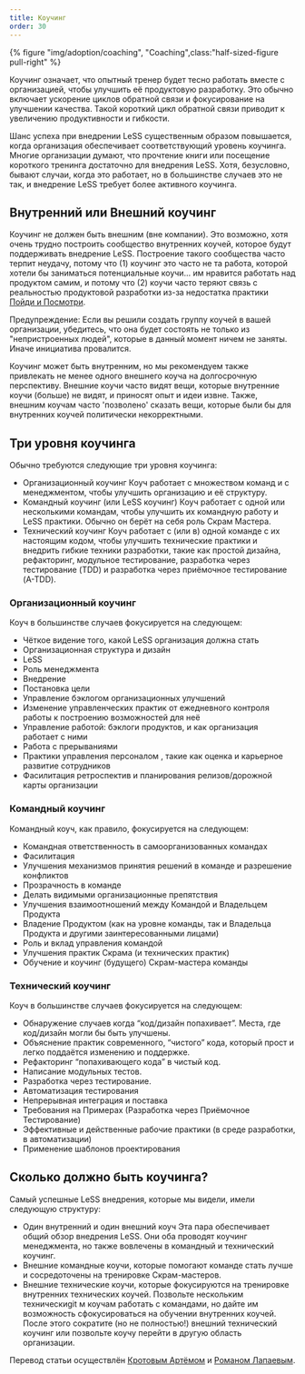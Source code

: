 ```yaml
---
title: Коучинг
order: 30
---
```


<div>
  {% figure "img/adoption/coaching", "Coaching",class:"half-sized-figure pull-right" %}
</div>

Коучинг означает, что опытный тренер будет тесно работать вместе с организацией, чтобы улучшить её продуктовую разработку. Это обычно включает ускорение циклов обратной связи и фокусирование на улучшении качества. Такой короткий цикл обратной связи приводит к увеличению продуктивности и гибкости.

Шанс успеха при внедрении LeSS существенным образом повышается, когда организация обеспечивает соответствующий уровень коучинга. Многие организации думают, что прочтение книги или посещение короткого тренинга достаточно для внедрения LeSS. Хотя, безусловно, бывают случаи, когда это работает, но в большинстве случаев это не так, и внедрение LeSS требует более активного коучинга.

## Внутренний или Внешний коучинг

Коучинг не должен быть внешним (вне компании). Это возможно, хотя очень трудно построить сообщество внутренних коучей, которое будут поддерживать внедрение LeSS. Построение такого сообщества часто терпит неудачу, потому что (1) коучинг это часто не та работа, которой хотели бы заниматься потенциальные коучи... им нравится работать над продуктом самим,  и потому что (2) коучи часто теряют связь с реальностью продуктовой разработки из-за недостатка практики [Пойди и Посмотри](../management/go_see.html).  

Предупреждение: Если вы решили создать группу коучей в вашей организации, убедитесь, что она будет состоять не только из "непристроенных людей", которые в данный момент ничем не заняты. Иначе инициатива провалится.

Коучинг может быть внутренним, но мы рекомендуем также привлекать не менее одного внешнего коуча на долгосрочную перспективу. Внешние коучи часто видят вещи, которые внутренние коучи (больше) не видят, и приносят опыт и идеи извне. Также, внешним коучам часто 'позволено' сказать вещи, которые были бы для внутренних коучей политически некорректными.
 
## Три уровня коучинга

Обычно требуются следующие три уровня коучинга:

* Организационный коучинг
  Коуч работает с множеством команд и с менеджментом, чтобы улучшить организацию и её структуру.
* Командный коучинг (или LeSS коучинг)
  Коуч работает с одной или несколькими командам, чтобы улучшить их командную работу и LeSS практики. Обычно он берёт на себя роль Скрам Мастера.
* Технический коучинг
  Коуч работает с (или в) одной команде с их настоящим кодом, чтобы улучшить технические практики и внедрить гибкие техники разработки, такие как простой дизайна, рефакторинг, модульное тестирование, разработка через тестирование (TDD) и разработка через приёмочное тестирование (A-TDD).

### Организационный коучинг

Коуч в большинстве случаев фокусируется на следующем:

* Чёткое видение того, какой LeSS организация должна стать
* Организационная структура и дизайн
* LeSS
* Роль менеджмента
* Внедрение
* Постановка цели
* Управление бэклогом организационных улучшений
* Изменение управленческих практик от ежедневного контроля работы к построению возможностей для неё
* Управление работой: бэклоги продуктов, и как организация работает с ними
* Работа с прерываниями
* Практики управления персоналом , такие как оценка и карьерное развитие сотрудников
* Фасилитация ретроспектив и планирования релизов/дорожной карты организации

### Командный коучинг

Командный коуч, как правило, фокусируется на следующем:

* Командная ответственность в самоорганизованных командах
* Фасилитация
* Улучшения механизмов принятия решений в команде и разрешение конфликтов
* Прозрачность в команде
* Делать видимыми организационные препятствия
* Улучшения взаимоотношений между Командой и Владельцем Продукта 
* Владение Продуктом (как на уровне команды, так и Владельца Продукта и другими заинтересованными лицами) 
* Роль и вклад управления командой
* Улучшения практик Скрама (и технических практик)
* Обучение и коучинг (будущего) Скрам-мастера команды

### Технический коучинг

Коуч в большинстве случаев фокусируется на следующем:

* Обнаружение случаев когда “код/дизайн попахивает”. Места, где код/дизайн могли бы быть улучшены.
* Объяснение практик современного, “чистого” кода, который прост и легко поддаётся изменению и поддержке.
* Рефакторинг “попахивающего кода” в чистый код.
* Написание модульных тестов.
* Разработка через тестирование.
* Автоматизация тестирования
* Непрерывная интеграция и поставка
* Требования на Примерах (Разработка через Приёмочное Тестирование)
* Эффективные и действенные рабочие практики (в среде разработки, в автоматизации)
* Применение шаблонов проектирования


## Сколько должно быть коучинга?

Самый успешные LeSS внедрения, которые мы видели, имели следующую структуру:

* Один внутренний и один внешний коуч
  Эта пара обеспечивает общий обзор внедрения LeSS. Они оба проводят коучинг менеджмента, но также вовлечены в командный и технический коучинг.
* Внешние командные коучи, которые помогают команде стать лучше и сосредоточены на тренировке Скрам-мастеров.
* Внешние технические коучи, которые фокусируются на тренировке внутренних технических коучей.
Позвольте нескольким техническиgit м коучам работать с командами, но дайте им возможность сфокусироваться на обучении внутренних коучей. После этого сократите (но не полностью!) внешний технический коучинг или позвольте коучу перейти в другую область организации.

Перевод статьи осуществлён [Кротовым Артёмом](https://www.facebook.com/artem.v.krotov) и [Романом Лапаевым](https://www.linkedin.com/in/romanlapaev).